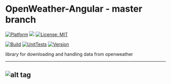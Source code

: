 # OpenWeather-Angular - master branch

[![Platform](https://img.shields.io/badge/platform-Angular-blue.svg)](https://angular.io/)
<a target="_blank" href="https://www.paypal.me/GuepardoApps" title="Donate using PayPal"><img src="https://img.shields.io/badge/paypal-donate-blue.svg" /></a>
[![License: MIT](https://img.shields.io/badge/License-MIT-blue.svg)](https://opensource.org/licenses/MIT)

[![Build](https://img.shields.io/badge/build-passing-green.svg)](https://github.com/OpenWeatherLib/OpenWeather-Angular/tree/master/src/)
[![UnitTests](https://img.shields.io/badge/UnitTests-passing-green.svg)](https://github.com/OpenWeatherLib/OpenWeather-Angular/tree/master/src/)
[![Version](https://img.shields.io/badge/version-v0.4.0.180924-green.svg)](https://github.com/OpenWeatherLib/OpenWeather-Angular/tree/master/src/)

library for downloading and handling data from openweather

---
![alt tag](https://github.com/OpenWeatherLib/OpenWeather-Angular/blob/master/screenshots/img001.png)
---
